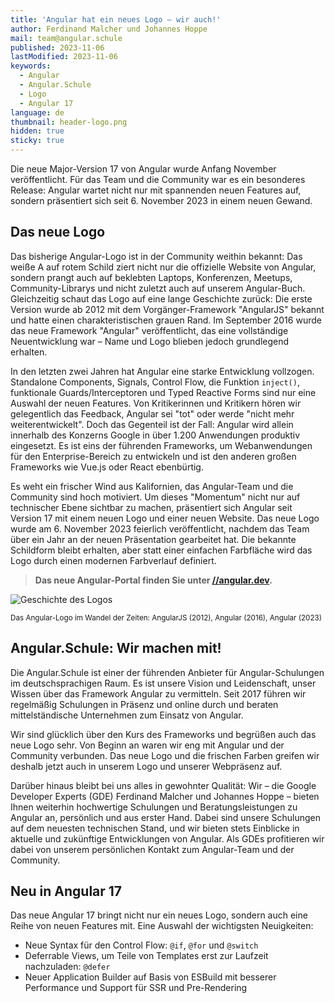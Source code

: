 ```yaml
---
title: 'Angular hat ein neues Logo – wir auch!'
author: Ferdinand Malcher und Johannes Hoppe
mail: team@angular.schule
published: 2023-11-06
lastModified: 2023-11-06
keywords:
  - Angular
  - Angular.Schule
  - Logo
  - Angular 17
language: de
thumbnail: header-logo.png
hidden: true
sticky: true
---
```


Die neue Major-Version 17 von Angular wurde Anfang November veröffentlicht. Für das Team und die Community war es ein besonderes Release: Angular wartet nicht nur mit spannenden neuen Features auf, sondern präsentiert sich seit 6. November 2023 in einem neuen Gewand.

## Das neue Logo

Das bisherige Angular-Logo ist in der Community weithin bekannt: Das weiße A auf rotem Schild ziert nicht nur die offizielle Website von Angular, sondern prangt auch auf beklebten Laptops, Konferenzen, Meetups, Community-Librarys und nicht zuletzt auch auf unserem Angular-Buch.
Gleichzeitig schaut das Logo auf eine lange Geschichte zurück: Die erste Version wurde ab 2012 mit dem Vorgänger-Framework "AngularJS" bekannt und hatte einen charakteristischen grauen Rand.
Im September 2016 wurde das neue Framework "Angular" veröffentlicht, das eine vollständige Neuentwicklung war – Name und Logo blieben jedoch grundlegend erhalten.

In den letzten zwei Jahren hat Angular eine starke Entwicklung vollzogen. Standalone Components, Signals, Control Flow, die Funktion `inject()`, funktionale Guards/Interceptoren und Typed Reactive Forms sind nur eine Auswahl der neuen Features.
Von Kritikerinnen und Kritikern hören wir gelegentlich das Feedback, Angular sei "tot" oder werde "nicht mehr weiterentwickelt".
Doch das Gegenteil ist der Fall: Angular wird allein innerhalb des Konzerns Google in über 1.200 Anwendungen produktiv eingesetzt. Es ist eins der führenden Frameworks, um Webanwendungen für den Enterprise-Bereich zu entwickeln und ist den anderen großen Frameworks wie Vue.js oder React ebenbürtig.

Es weht ein frischer Wind aus Kalifornien, das Angular-Team und die Community sind hoch motiviert.
Um dieses "Momentum" nicht nur auf technischer Ebene sichtbar zu machen, präsentiert sich Angular seit Version 17 mit einem neuen Logo und einer neuen Website.
Das neue Logo wurde am 6. November 2023 feierlich veröffentlicht, nachdem das Team über ein Jahr an der neuen Präsentation gearbeitet hat.
Die bekannte Schildform bleibt erhalten, aber statt einer einfachen Farbfläche wird das Logo durch einen modernen Farbverlauf definiert.

> **Das neue Angular-Portal finden Sie unter [//angular.dev](https://angular.dev).**

<div style="margin: auto">
  <img src="https://angular-schule.github.io/website-articles/blog/2023-11-neues-logo/logo-history.png" alt="Geschichte des Logos">
  <p><small>Das Angular-Logo im Wandel der Zeiten: AngularJS (2012), Angular (2016), Angular (2023)</small></p>
</div>



## Angular.Schule: Wir machen mit!

Die Angular.Schule ist einer der führenden Anbieter für Angular-Schulungen im deutschsprachigen Raum. Es ist unsere Vision und Leidenschaft, unser Wissen über das Framework Angular zu vermitteln. Seit 2017 führen wir regelmäßig Schulungen in Präsenz und online durch und beraten mittelständische Unternehmen zum Einsatz von Angular.

Wir sind glücklich über den Kurs des Frameworks und begrüßen auch das neue Logo sehr.
Von Beginn an waren wir eng mit Angular und der Community verbunden. Das neue Logo und die frischen Farben greifen wir deshalb jetzt auch in unserem Logo und unserer Webpräsenz auf.

Darüber hinaus bleibt bei uns alles in gewohnter Qualität: Wir – die Google Developer Experts (GDE) Ferdinand Malcher und Johannes Hoppe – bieten Ihnen weiterhin hochwertige Schulungen und Beratungsleistungen zu Angular an, persönlich und aus erster Hand.
Dabei sind unsere Schulungen auf dem neuesten technischen Stand, und wir bieten stets Einblicke in aktuelle und zukünftige Entwicklungen von Angular. Als GDEs profitieren wir dabei von unserem persönlichen Kontakt zum Angular-Team und der Community.


## Neu in Angular 17

Das neue Angular 17 bringt nicht nur ein neues Logo, sondern auch eine Reihe von neuen Features mit.
Eine Auswahl der wichtigsten Neuigkeiten:

- Neue Syntax für den Control Flow: `@if`, `@for` und `@switch`
- Deferrable Views, um Teile von Templates erst zur Laufzeit nachzuladen: `@defer`
- Neuer Application Builder auf Basis von ESBuild mit besserer Performance und Support für SSR und Pre-Rendering

<!-- Auf der Website unseres Angular-Buchs berichten wir ausführlich über die Neuerungen: LINK -->


